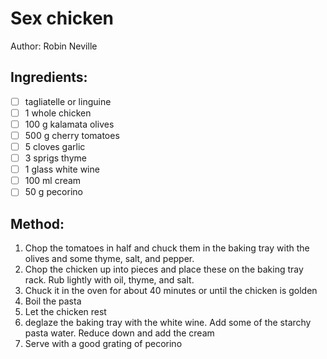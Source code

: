 # Sex chicken

Author: Robin Neville

## Ingredients:
- [ ] tagliatelle or linguine
- [ ] 1 whole chicken
- [ ] 100 g kalamata olives
- [ ] 500 g cherry tomatoes
- [ ] 5 cloves garlic
- [ ] 3 sprigs thyme
- [ ] 1 glass white wine
- [ ] 100 ml cream
- [ ] 50 g pecorino

## Method:
1. Chop the tomatoes in half and chuck them in the baking tray with the olives and some thyme, salt, and pepper.
2. Chop the chicken up into pieces and place these on the baking tray rack. Rub lightly with oil, thyme, and salt.
3. Chuck it in the oven for about 40 minutes or until the chicken is golden
4. Boil the pasta
5. Let the chicken rest
6. deglaze the baking tray with the white wine. Add some of the starchy pasta water. Reduce down and add the cream
7. Serve with a good grating of pecorino